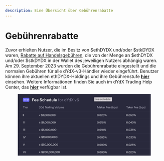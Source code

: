 ```yaml
---
description: Eine Übersicht über Gebührenrabatte
---
```


# Gebührenrabatte

Zuvor erhielten Nutzer, die im Besitz von $ethDYDX und/oder $stkDYDX waren, [Rabatte auf Handelsgebühren](https://dydx.exchange/blog/v3-updated-fee-schedule), die von der Menge an $ethDYDX und/oder $stkDYDX in der Wallet des jeweiligen Nutzers abhängig waren. Am 29. September 2023 wurden die Gebührenrabatte eingestellt und die normalen Gebühren für alle dYdX-v3-Händler wieder eingeführt. Benutzer können ihre aktuellen ethDYDX-Holdings und ihre Gebührenstufe [**hier**](https://trade.dydx.exchange/portfolio/fees) einsehen. Weitere Informationen finden Sie auch im dYdX Trading Help Center, das [**hier**](https://help.dydx.exchange/en/articles/4798040-perpetual-trade-fees) verfügbar ist.

<figure><img src="../.gitbook/assets/Screenshot 2023-10-05 at 09.39.07.png" alt=""><figcaption></figcaption></figure>
